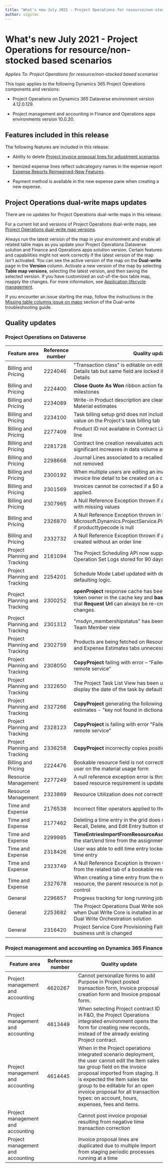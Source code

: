 ```yaml
---
title: "What's new July 2021 - Project Operations for resource/non-stocked based scenarios"
author: sigitac
---
```


What's new July 2021 - Project Operations for resource/non-stocked based scenarios
==================================================================================

*Applies To: Project Operations for resource/non-stocked based scenarios*

This topic applies to the following Dynamics 365 Project Operations components
and versions:

-   Project Operations on Dynamics 365 Dataverse environment version 4.12.0.129.

-   Project management and accounting in Finance and Operations apps
    environments version 10.0.20.

Features included in this release
---------------------------------

The following features are included in this release:

-   Ability to delete [Project invoice proposal lines for adjustment
    scenarios](../invoicing/correct-project-invoice-proposals.md).

-   Itemized expense lines reflect subcategory names in the expense report
    [Expense Reports Reimagined-New
    Features](../expense/expense-reports-reimagined.md#new-features).

-   Payment method is available in the new expense pane when creating a new
    expense.

Project Operations dual-write maps updates
------------------------------------------

There are no updates for Project Operations dual-write maps in this release.

For a current list and versions of Project Operations dual-write maps, see
[Project Operations dual-write map
versions](../environment/resource-dual-write-maps.md).

Always run the latest version of the map in your environment and enable all
related table maps as you update your Project Operations Dataverse solution and
Finance and Operations apps solution version. Certain features and capabilities
might not work correctly if the latest version of the map isn't activated. You
can see the active version of the map on the **Dual-write** page in the
**Version** column. Activate a new version of the map by selecting **Table map
versions**, selecting the latest version, and then saving the selected version.
If you have customized an out-of-the-box table map, reapply the changes. For
more information, see [Application lifecycle
management](/dynamics365/fin-ops-core/dev-itpro/data-entities/dual-write/app-lifecycle-management).

If you encounter an issue starting the map, follow the instructions in the
[Missing table columns issue on
maps](/dynamics365/fin-ops-core/dev-itpro/data-entities/dual-write/dual-write-troubleshooting-finops-upgrades#missing-table-columns-issue-on-maps)
section of the Dual-write troubleshooting guide.

Quality updates
---------------

### Project Operations on Dataverse

| **Feature area**              | **Reference number** | **Quality update**                                                                                                                                                                                             |
|-------------------------------|----------------------|----------------------------------------------------------------------------------------------------------------------------------------------------------------------------------------------------------------|
| Billing and Pricing           | 2224046              | "Transaction class" is editable on editable grid under Quote line Details tab but same field are locked if you open the Quote Line Details                                                                     |
| Billing and Pricing           | 2224400              | **Close Quote As Won** ribbon action fails on quote with no-date milestones                                                                                                                                    |
| Billing and Pricing           | 2234089              | Write-in Product description are cleared after entering quantity in Material estimates                                                                                                                         |
| Billing and Pricing           | 2234100              | Task billing setup grid does not include Material column and its value on the Project's task billing tab                                                                                                       |
| Billing and Pricing           | 2277409              | Product ID not available in Contract Line Detail for Material type line                                                                                                                                        |
| Billing and Pricing           | 2281728              | Contract line creation reevaluates actuals unnecessarily causing significant increases in data volume and impacting performance                                                                                |
| Billing and Pricing           | 2298668              | Journal Lines associated to a recalled and deleted expense are not removed                                                                                                                                     |
| Billing and Pricing           | 2300192              | When multiple users are editing an invoice it is possible for a new invoice line detail to be created on a confirmed invoice                                                                                   |
| Billing and Pricing           | 2301569              | Invoices cannot be corrected if a \$0 amount retainer has been applied.                                                                                                                                        |
| Billing and Pricing           | 2307965              | A Null Reference Exception thrown if a category price is created with missing values                                                                                                                           |
| Billing and Pricing           | 2326870              | A Null Reference Exception thrown in the Microsoft.Dynamics.ProjectService.Plugins.PostInvoiceLineDelete if producttypecode is null                                                                            |
| Billing and Pricing           | 2332732              | A Null Reference Exception thrown if a contract line milestone is created without an order line                                                                                                                |
| Project Planning and Tracking | 2181094              | The Project Scheduling API now support an PSS Logs and Operation Set Logs stored for 90 days.                                                                                                                  |
| Project Planning and Tracking | 2254201              | Schedule Mode Label updated with details describing the defaulting logic.                                                                                                                                      |
| Project Planning and Tracking | 2300252              | **openProject** response cache has been updated to include the token owner in the cache key and **base Url** and **Segment Url** so that **Request Url** can always be re-created if the **base Url** changes. |
| Project Planning and Tracking | 2301312              | "msdyn_membershipstatus" has been removed from Project Team Member view                                                                                                                                        |
| Project Planning and Tracking | 2302759              | Products are being fetched on Resource Assignments, Estimates, and Expense Estimates tabs unnecessarily                                                                                                        |
| Project Planning and Tracking | 2308050              | **CopyProject** failing with error – “Failed to get token to talk to remote service”                                                                                                                           |
| Project Planning and Tracking | 2322650              | The Project Task List View has been updated to display date display the date of the task by default                                                                                                            |
| Project Planning and Tracking | 2327266              | **CopyProject** generating the following exception when copying estimates - "key not found in dictionary"                                                                                                      |
| Project Planning and Tracking | 2328123              | **CopyProject** is failing with error "Failed to get token to talk to remote service"                                                                                                                          |
| Project Planning and Tracking | 2336258              | **CopyProject** incorrectly copies position names of resources                                                                                                                                                 |
| Billing and Pricing           | 2224476              | Bookable resource field is not correctly defaulted to the logged in user on the material usage form                                                                                                            |
| Resource Management           | 2277249              | A null reference exception error is thrown when a non-project based resource requirement is updated                                                                                                            |
| Resource Management           | 2323869              | Resource Utilization does not correctly respect filtered resources                                                                                                                                             |
| Time and Expense              | 2176538              | Incorrect filter operators applied to the Time Entry control                                                                                                                                                   |
| Time and Expense              | 2177462              | Deleting a time entry in the grid does not update the Submit, Recall, Delete, and Edit Entry button status to disabled.                                                                                        |
| Time and Expense              | 2299985              | **TimeEntriesImportFromResourceAssignment** does not maintain the start/end time from the assignment contours                                                                                                  |
| Time and Expense              | 2318426              | User was able to edit time entry locked fields after submitting a time entry                                                                                                                                   |
| Time and Expense              | 2323749              | A Null Reference Exception is thrown when creating an expense from the related tab of a bookable resource                                                                                                      |
| Time and Expense              | 2327678              | When creating a time entry from the related tab of a bookable resource, the parent resource is not passed to the time entry control                                                                            |
| General                       | 2296857              | Progress tracking for long running jobs                                                                                                                                                                        |
| General                       | 2253682              | The Project Operations Dual Write solution should not install when Dual Write Core is installed in an environment without the Dual Write Orchestration solution                                                |
| General                       | 2316420              | Project Service Core Provisioning Fails if the application user’s business unit is changed                                                                                                                     |

### Project management and accounting on Dynamics 365 Finance

| Feature area                      | Reference number | Quality update                                                                                                                                                                                                                                                                                                                |
|-----------------------------------|------------------|-------------------------------------------------------------------------------------------------------------------------------------------------------------------------------------------------------------------------------------------------------------------------------------------------------------------------------|
| Project management and accounting | 4620267          | Cannot personalize forms to add Purpose in Project posted transaction form, Invoice proposal creation form and Invoice proposal form.                                                                                                                                                                                         |
| Project management and accounting | 4613449          | When selecting Project contract ID in F&O, the Project Operations integrated environment opens the form for creating new records, instead of the already existing Project contract.                                                                                                                                           |
| Project management and accounting | 4614445          | When in the Project operations integrated scenario deployment, the user cannot edit the Item sales tax group field on the invoice proposal imported from staging. It is expected the Item sales tax group to be editable for an open invoice proposal for all transaction types: on account, hours, expenses, fees and items. |
| Project management and accounting |                  | Cannot post invoice proposal resulting from negative time transaction correction                                                                                                                                                                                                                                              |
| Project management and accounting |                  | Invoice proposal lines are duplicated due to multiple Import from staging periodic processes running at a time                                                                                                                                                                                                                |

